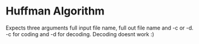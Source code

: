 # Huffman Algorithm
Expects three arguments full input file name, full out file name and -c or -d. -c for coding and -d for decoding.
Decoding doesnt work :)
